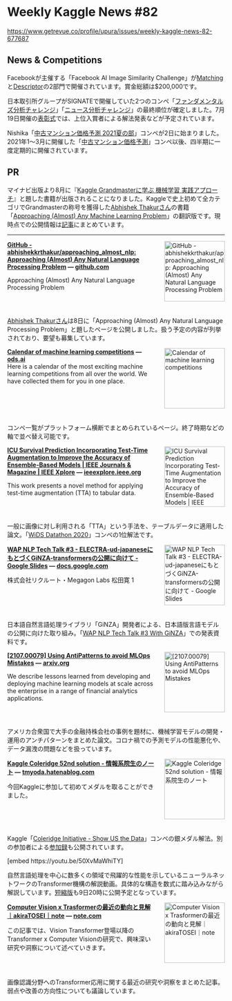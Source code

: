 # Weekly Kaggle News #82
https://www.getrevue.co/profile/upura/issues/weekly-kaggle-news-82-677687
<h3><h2>News &amp; Competitions</h2><p><span style="background-color: transparent;">Facebookが主催する「Facebook AI Image Similarity Challenge」が</span><a href="https://www.drivendata.org/competitions/79/competition-image-similarity-1-dev/" target="_blank">Matching</a><span style="background-color: transparent;">と</span><a href="https://www.drivendata.org/competitions/80/competition-image-similarity-2-dev/" target="_blank">Descriptor</a><span style="background-color: transparent;">の2部門で開催されています。賞金総額は$200,000です。</span></p><p>日本取引所グループがSIGNATEで開催していた2つのコンペ「<a href="https://signate.jp/competitions/423" target="_blank">ファンダメンタルズ分析チャレンジ</a>」「<a href="https://signate.jp/competitions/443" target="_blank">ニュース分析チャレンジ</a>」の最終順位が確定しました。7月19日開催の<a href="https://connpass.com/event/218668/" target="_blank">表彰式</a>では、上位入賞者による解法発表などが予定されています。</p><p>Nishika「<a href="https://www.nishika.com/competitions/18/summary" target="_blank">中古マンション価格予測 2021夏の部</a>」コンペが2日に始まりました。2021年1〜3月に開催した「<a href="https://www.nishika.com/competitions/11/summary" target="_blank">中古マンション価格予測</a>」コンペ以後、四半期に一度定期的に開催されています。</p><h2>PR</h2><p>マイナビ出版より8月に『<a href="https://www.amazon.co.jp/dp/4839974985/" target="_blank">Kaggle Grandmasterに学ぶ 機械学習 実践アプローチ</a>』と題した書籍が出版されることになりました。Kaggleで史上初めて全カテゴリでGrandmasterの称号を獲得した<a href="https://www.kaggle.com/abhishek" target="_blank">Abhishek Thakurさん</a>の書籍「<a href="https://github.com/abhishekkrthakur/approachingalmost" target="_blank">Approaching (Almost) Any Machine Learning Problem</a>」の翻訳版です。現時点での公開情報は<a href="https://upura.hatenablog.com/entry/2021/07/03/205000" target="_blank">記事</a>にまとめています。</p></h3>
<hr>
<p>
<img width="140" height="140" alt="GitHub - abhishekkrthakur/approaching_almost_nlp: Approaching (Almost) Any Natural Language Processing Problem" style="float: right; margin-left: 20px; margin-bottom: 20px;" src="https://s3.amazonaws.com/revue/items/images/010/026/368/thumb/approaching_almost_nlp?1625790855" />
<strong style='display: block;'><a href="https://github.com/abhishekkrthakur/approaching_almost_nlp?utm_campaign=Weekly%20Kaggle%20News&amp;utm_medium=email&amp;utm_source=Revue%20newsletter">GitHub - abhishekkrthakur/approaching_almost_nlp: Approaching (Almost) Any Natural Language Processing Problem</a> &mdash; <a href="https://github.com/abhishekkrthakur/approaching_almost_nlp">github.com</a></strong>
<p>Approaching (Almost) Any Natural Language Processing Problem</p>
</p>
<div style='clear: both;'></div>
<p><p><a href="https://www.kaggle.com/abhishek" target="_blank">Abhishek Thakurさん</a>は8日に「Approaching (Almost) Any Natural Language Processing Problem」と題したページを公開しました。扱う予定の内容が列挙されており、要望も募集しています。</p></p>
<p>
<img width="140" height="140" alt="Calendar of machine learning competitions" style="float: right; margin-left: 20px; margin-bottom: 20px;" src="https://s3.amazonaws.com/revue/items/images/009/941/318/thumb/1200x628.jpg?1625328541" />
<strong style='display: block;'><a href="https://ods.ai/competitions?utm_campaign=Weekly%20Kaggle%20News&amp;utm_medium=email&amp;utm_source=Revue%20newsletter">Calendar of machine learning competitions</a> &mdash; <a href="https://ods.ai/competitions">ods.ai</a></strong>
Here is a calendar of the most exciting machine learning competitions from all over the world. We have collected them for you in one place.
</p>
<div style='clear: both;'></div>
<p><p>コンペ一覧がプラットフォーム横断でまとめられているページ。終了時期などの軸で並べ替え可能です。</p></p>
<p>
<img width="140" height="140" alt="ICU Survival Prediction Incorporating Test-Time Augmentation to Improve the Accuracy of Ensemble-Based Models | IEEE Journals &amp; Magazine | IEEE Xplore" style="float: right; margin-left: 20px; margin-bottom: 20px;" src="https://s3.amazonaws.com/revue/items/images/009/941/321/thumb/access-gagraphic-3091622.jpg?1625328557" />
<strong style='display: block;'><a href="https://ieeexplore.ieee.org/document/9462159?utm_campaign=Weekly%20Kaggle%20News&amp;utm_medium=email&amp;utm_source=Revue%20newsletter">ICU Survival Prediction Incorporating Test-Time Augmentation to Improve the Accuracy of Ensemble-Based Models | IEEE Journals &amp; Magazine | IEEE Xplore</a> &mdash; <a href="https://ieeexplore.ieee.org/document/9462159">ieeexplore.ieee.org</a></strong>
<p>This work presents a novel method for applying test-time augmentation (TTA) to tabular data.</p>
</p>
<div style='clear: both;'></div>
<p><p>一般に画像に対し利用される「TTA」という手法を、テーブルデータに適用した論文。「<a href="https://www.kaggle.com/c/widsdatathon2020" target="_blank">WiDS Datathon 2020</a>」コンペの1位解法です。</p></p>
<p>
<img width="140" height="140" alt="WAP NLP Tech Talk #3 - ELECTRA-ud-japaneseにもとづくGiNZA-transformersの公開に向けて - Google Slides" style="float: right; margin-left: 20px; margin-bottom: 20px;" src="https://s3.amazonaws.com/revue/items/images/010/001/656/thumb/unnamed.png?1625648242" />
<strong style='display: block;'><a href="https://docs.google.com/presentation/d/1zOUTIXBdw8MhGqCdvq3wn0n2UCfQ99gpkQDsvjb-Xbs/edit?utm_campaign=Weekly%20Kaggle%20News&amp;utm_medium=email&amp;utm_source=Revue%20newsletter">WAP NLP Tech Talk #3 - ELECTRA-ud-japaneseにもとづくGiNZA-transformersの公開に向けて - Google Slides</a> &mdash; <a href="https://docs.google.com/presentation/d/1zOUTIXBdw8MhGqCdvq3wn0n2UCfQ99gpkQDsvjb-Xbs/edit">docs.google.com</a></strong>
<p>株式会社リクルート・Megagon Labs 松田寛 1</p>
</p>
<div style='clear: both;'></div>
<p><p>日本語自然言語処理ライブラリ「GiNZA」開発者による、日本語版言語モデルの公開に向けた取り組み。「<a href="https://worksapplications.connpass.com/event/215120/" target="_blank">WAP NLP Tech Talk #3 With GiNZA</a>」での発表資料です。</p></p>
<p>
<img width="140" height="140" alt="[2107.00079] Using AntiPatterns to avoid MLOps Mistakes" style="float: right; margin-left: 20px; margin-bottom: 20px;" src="https://s3.amazonaws.com/revue/items/images/009/945/699/thumb/arxiv-logo-twitter-square.png?1625382629" />
<strong style='display: block;'><a href="https://arxiv.org/abs/2107.00079?utm_campaign=Weekly%20Kaggle%20News&amp;utm_medium=email&amp;utm_source=Revue%20newsletter">[2107.00079] Using AntiPatterns to avoid MLOps Mistakes</a> &mdash; <a href="https://arxiv.org/abs/2107.00079">arxiv.org</a></strong>
<p>We describe lessons learned from developing and deploying machine learning models at scale across the enterprise in a range of financial analytics applications.</p>
</p>
<div style='clear: both;'></div>
<p><p>アメリカ合衆国で大手の金融持株会社の事例を題材に、機械学習モデルの開発・運用のアンチパターンをまとめた論文。コロナ禍での予測モデルの性能悪化や、データ漏洩の問題などを扱っています。</p></p>
<p>
<img width="140" height="140" alt="Kaggle Coleridge 52nd solution - 情報系院生のノート" style="float: right; margin-left: 20px; margin-bottom: 20px;" src="https://s3.amazonaws.com/revue/items/images/009/951/824/thumb/20210628212436.jpg?1625432846" />
<strong style='display: block;'><a href="https://tmyoda.hatenablog.com/entry/20210628/1624883322?utm_campaign=Weekly%20Kaggle%20News&amp;utm_medium=email&amp;utm_source=Revue%20newsletter">Kaggle Coleridge 52nd solution - 情報系院生のノート</a> &mdash; <a href="https://tmyoda.hatenablog.com/entry/20210628/1624883322">tmyoda.hatenablog.com</a></strong>
<p>今回Kaggleに参加して初めてメダルを取ることができました。</p>
</p>
<div style='clear: both;'></div>
<p><p>Kaggle「<a href="https://www.kaggle.com/c/coleridgeinitiative-show-us-the-data" target="_blank">Coleridge Initiative - Show US the Data</a>」コンペの銀メダル解法。別の参加者による<a href="https://supa25.hatenablog.com/entry/2021/07/04/203022" target="_blank">参加録</a>も公開されています。</p></p>
[embed https://youtu.be/50XvMaWhiTY]
<p><p>自然言語処理を中心に数多くの領域で飛躍的な性能を示しているニューラルネットワークのTransformer機構の解説動画。具体的な構造を数式に踏み込みながら解説しています。<a href="https://youtu.be/FFoLqib6u-0" target="_blank">短縮版</a>も9日20時に公開予定となっています。</p></p>
<p>
<img width="140" height="140" alt="Computer Vision x Trasformerの最近の動向と見解｜akiraTOSEI｜note" style="float: right; margin-left: 20px; margin-bottom: 20px;" src="https://s3.amazonaws.com/revue/items/images/010/016/930/thumb/rectangle_large_type_2_94c064396f837a5416575054aaf49556.png?1625745355" />
<strong style='display: block;'><a href="https://note.com/akira_tosei/n/n3fb6dcd82b93?utm_campaign=Weekly%20Kaggle%20News&amp;utm_medium=email&amp;utm_source=Revue%20newsletter">Computer Vision x Trasformerの最近の動向と見解｜akiraTOSEI｜note</a> &mdash; <a href="https://note.com/akira_tosei/n/n3fb6dcd82b93">note.com</a></strong>
<p>この記事では、Vision Transformer登場以降のTransformer x Computer Visionの研究で、興味深い研究や洞察について述べていきます。</p>
</p>
<div style='clear: both;'></div>
<p><p>画像認識分野へのTransformer応用に関する最近の研究や洞察をまとめた記事。弱点や改善の方向性についても議論しています。</p></p>
